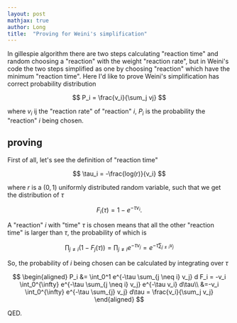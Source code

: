 ```yaml
---
layout: post
mathjax: true
author: Long
title:  "Proving for Weini's simplification"
---
```

In gillespie algorithm there are two steps calculating "reaction time" and random choosing a "reaction" with the weight "reaction rate", but in Weini's code the two steps simplified as one by choosing "reaction" which have the minimum "reaction time". Here I'd like to prove Weini's simplification has correct probability distribution

$$
P_i = \frac{v_i}{\sum_j vj}
$$

where $v_i$ ij the "reaction rate" of "reaction" $i$, $P_i$ is the probability the "reaction" $i$ being chosen.

## proving

First of all, let's see the definition of "reaction time"

$$
\tau_i = -\frac{log(r)}{v_i}
$$

where $r$ is a $(0,1)$ uniformly distributed random variable, such that we get the distribution of $\tau$

$$
F_i(\tau) = 1 - e^{-\tau v_i}.
$$

A "reaction" $i$  with "time" $\tau$ is chosen means that all the other "reaction time" is larger than $\tau$, the probability of which is

$$\prod_{j \neq i}(1-F_j(\tau))=\prod_{j \neq i} e^{-\tau v_j} = e^{-\tau \sum_{j \neq i} v_j}$$

So, the probability of $i$ being chosen can be calculated by integrating over $\tau$

$$
\begin{aligned}
    P_i &= \int_0^1 e^{-\tau \sum_{j \neq i} v_j} d F_i = -v_i \int_0^{\infty} e^{-\tau \sum_{j \neq i} v_j} e^{-\tau v_i} d\tau\\
    &=-v_i \int_0^{\infty} e^{-\tau \sum_{j} v_j} d\tau = \frac{v_i}{\sum_j v_j}
\end{aligned}
$$

QED.
